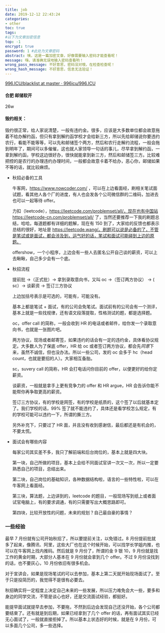 ```yaml
---
title: job
date: 2019-12-12 22:43:24
categories:
- other
toc: true
tags:
#以下为文章加密信息
top: -1
encrypt: true
password: 1 #此处为文章密码
abstract: 咦，这是一篇加密文章，好像需要输入密码才能查看呢！
message: 嗨，请准确无误地输入密码查看哟！
wrong_pass_message: 不好意思，密码没对哦，在检查检查呢！
wrong_hash_message: 不好意思，信息无法验证！
---
```

<!--more-->

[996.ICU/blacklist at master · 996icu/996.ICU](https://github.com/996icu/996.ICU/tree/master/blacklist)



#### 合肥 邮储软开
 26w

#### 毁约相关：
毁约很正常，给人家说清楚，一般有违约金。很多，应该是大多数单位都会故意拖着不给办解约函，但只有拿到解约函学校才会给新三方，所以先给邮储说你要违约农行，看能不能等等，可以先和邮储签个两方，然后和农行走解约流程，一般会拖到明年了，期间可以多催催，这也就人家领导一句话的事儿，尽早拿到解约函，一拿到解约函，学校这边很好办，很快就能拿到新三方，然后和邮储签三方。比较难把控的是农行的办理违约办理时间，一般都会故意卡着不给办，恶心你，邮储如果不等的话，就比较麻烦。





- 秋招必备的工具

  牛客网，https://www.nowcoder.com/ ，可以在上边看面经，刷相关笔试面试题，看其他人各个厂的进度，有人也会发各个公司微信群的二维码，加进去也可以一起等待 offer。

  力扣（leetcode），https://leetcode.com/problemset/all/，现在也有中国站 https://leetcode-cn.com/problemset/all/ 了，当然还要推荐一下我的刷题总结，哈哈，每道题都有详细的题解，现在有 150 到了，大家给的反馈也都表示总结的很好，地址是 https://leetcode.wang/。刷题可以说是必备的了，不管是笔试或是面试，都会涉及到，运气好的话，笔试和面试可能碰到上边的原题。

  offershow，一个小程序，上边会有一些人去匿名公开自己谈的薪资，可以上去瞅瞅，自己多少会有一个底。

- 秋招流程

  提前批 ->（正式批）-> 拿到录取意向书，又叫 oc ->（签订两方协议） -> ( sc）-> 谈薪资 -> 签订三方协议

  上边加括号表示是可选的，可能有，可能没有。

  基本上都是笔试 + 面试，有的公司会免笔试。面试前有的公司会有一个测评，基本上就是一些找规律，还有语文段落提取，性格测试的题，都是选择题。

  oc，offer call 的简称，一般会收到 HR 的电话或者邮件，给你发一个录取意向书，也就是一张图片吧。

  两方协议，现场或者邮寄签，如果违约的话会有一定的违约金，具体看协议规定。大多数人为了保底 offer，HR 给 oc 或者签订两方协议，都会先*同意*下来，虽然不诚信，但也没办法。所以一些公司，发的 oc 会多于 hc（head count，也就是要招的人）。大家相互备胎。

  sc，suvery call 的简称，HR 会打电话问你目前的 offer，以便更好的给你定薪资。

  谈薪资，一般就是拿手上更有竞争力的 offer 和 HR argue，HR 会告诉你能不能帮你再争取更高的薪资。

  签订三方协议，有的学校是网签，有的学校是纸质的，这个签了以后就基本定了。我们学校的话，99% 签了就不能违约了，具体还是看学校怎么规定，有的学校可能可以违约一下，所谓的撕三方。

  另外补充下，只要过了 HR 面，并且没有收到感谢信，最后都还是有机会的，不要太慌。

- 面试会有哪些内容

  每家公司其实差不多，我只了解前端和后台岗位的，基本上就是四大块。

  第一块，自己所做的项目，基本上会给不同面试官讲一次又一次，所以一定要熟悉自己的项目，总结出来。

  第二块，自己岗位的基础知识，各种数据结构啦，语言的一些特性啦，可以在牛客网上看面经。

  第三块，算法题，上边讲到的，leetcode 的题目，一般现场写到纸上或者面试官电脑上，有的要求调通，有的只需要写出大概思路即可。

  第四块，比较开放性的问题，未来的规划？自己最自豪的事情？

### 一些经验

最早 7 月份就有公司开始秋招了，所以要提前关注，以免错过。8 月份提前批就多了起来，像腾讯、阿里，这些大厂也在这个时候开始，可以找学长学姐内推，也可以在牛客网上找内推码。然后就是 9 月份了，所谓的金 9 银 10，9 月份就是找工作的黄金时期，大部分人基本在 9 月份就会拿到几个 offer。不过 9 月份没找到的话，也不要灰心，10 月份依旧有很多机会。

对于宣讲会，如果是现场笔试的可以去参加，基本上第二天就开始现场面试了。至于只是投简历的，我觉得不是很有必要去。

秋招确实将一定程度上决定自己未来的一些发展，所以压力难免会大一些，要多和身边的同学交流，不管是谈心也好，还是交流面试经验，都挺好。

能提早面试就提早去参加，不要拖，不然到后边会发现自己还没开始，各个公司都要结束了。还有就是到后期，如果已经拿到了几个 offer 的话，再有面试其实已经无心面试了，一般就直接拒掉了。所以基本上状态好的时候，就是在 9 月份，可以多面几个公司，多一些选择。

